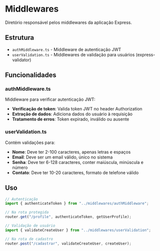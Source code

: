 # Middlewares

Diretório responsável pelos middlewares da aplicação Express.

## Estrutura

- `authMiddleware.ts` - Middleware de autenticação JWT
- `userValidation.ts` - Middlewares de validação para usuários (express-validator)

## Funcionalidades

### authMiddleware.ts

Middleware para verificar autenticação JWT:

- **Verificação de token**: Valida token JWT no header Authorization
- **Extração de dados**: Adiciona dados do usuário à requisição
- **Tratamento de erros**: Token expirado, inválido ou ausente

### userValidation.ts

Contém validações para:

- **Nome**: Deve ter 2-100 caracteres, apenas letras e espaços
- **Email**: Deve ser um email válido, único no sistema
- **Senha**: Deve ter 6-128 caracteres, conter maiúscula, minúscula e número
- **Contato**: Deve ter 10-20 caracteres, formato de telefone válido

## Uso

```typescript
// Autenticação
import { authenticateToken } from "../middlewares/authMiddleware";

// Na rota protegida
router.get("/profile", authenticateToken, getUserProfile);

// Validação de usuário
import { validateCreateUser } from "../middlewares/userValidation";

// Na rota de cadastro
router.post("/cadastrar", validateCreateUser, createUser);
```
